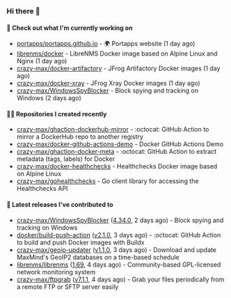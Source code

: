 ### Hi there 👋

#### 👷 Check out what I'm currently working on

- [portapps/portapps.github.io](https://github.com/portapps/portapps.github.io) - 🌍 Portapps website (1 day ago)
- [librenms/docker](https://github.com/librenms/docker) - LibreNMS Docker image based on Alpine Linux and Nginx (1 day ago)
- [crazy-max/docker-artifactory](https://github.com/crazy-max/docker-artifactory) - JFrog Artifactory Docker images (1 day ago)
- [crazy-max/docker-xray](https://github.com/crazy-max/docker-xray) - JFrog Xray Docker images (1 day ago)
- [crazy-max/WindowsSpyBlocker](https://github.com/crazy-max/WindowsSpyBlocker) - Block spying and tracking on Windows (2 days ago)

#### 👨‍💻 Repositories I created recently

- [crazy-max/ghaction-dockerhub-mirror](https://github.com/crazy-max/ghaction-dockerhub-mirror) - :octocat: GitHub Action to mirror a DockerHub repo to another registry
- [crazy-max/docker-github-actions-demo](https://github.com/crazy-max/docker-github-actions-demo) - Docker GitHub Actions Demo
- [crazy-max/ghaction-docker-meta](https://github.com/crazy-max/ghaction-docker-meta) - :octocat: GitHub Action to extract metadata (tags, labels) for Docker
- [crazy-max/docker-healthchecks](https://github.com/crazy-max/docker-healthchecks) - Healthchecks Docker image based on Alpine Linux
- [crazy-max/gohealthchecks](https://github.com/crazy-max/gohealthchecks) - Go client library for accessing the Healthchecks API

#### 🚀 Latest releases I've contributed to

- [crazy-max/WindowsSpyBlocker](https://github.com/crazy-max/WindowsSpyBlocker) ([4.34.0](https://github.com/crazy-max/WindowsSpyBlocker/releases/tag/4.34.0), 2 days ago) - Block spying and tracking on Windows
- [docker/build-push-action](https://github.com/docker/build-push-action) ([v2.1.0](https://github.com/docker/build-push-action/releases/tag/v2.1.0), 3 days ago) - :octocat: GitHub Action to build and push Docker images with Buildx
- [crazy-max/geoip-updater](https://github.com/crazy-max/geoip-updater) ([v1.1.0](https://github.com/crazy-max/geoip-updater/releases/tag/v1.1.0), 3 days ago) - Download and update MaxMind&#39;s GeoIP2 databases on a time-based schedule
- [librenms/librenms](https://github.com/librenms/librenms) ([1.69](https://github.com/librenms/librenms/releases/tag/1.69), 4 days ago) - Community-based GPL-licensed network monitoring system
- [crazy-max/ftpgrab](https://github.com/crazy-max/ftpgrab) ([v7.1.1](https://github.com/crazy-max/ftpgrab/releases/tag/v7.1.1), 4 days ago) - Grab your files periodically from a remote FTP or SFTP server easily
